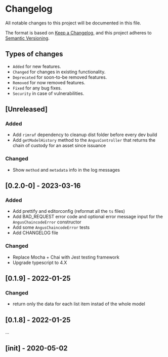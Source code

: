 # Changelog

All notable changes to this project will be documented in this file.

The format is based on [Keep a Changelog](https://keepachangelog.com/en/1.0.0/),
and this project adheres to [Semantic Versioning](https://semver.org/spec/v2.0.0.html).

## Types of changes

- `Added` for new features.
- `Changed` for changes in existing functionality.
- `Deprecated` for soon-to-be removed features.
- `Removed` for now removed features.
- `Fixed` for any bug fixes.
- `Security` in case of vulnerabilities.

## [Unreleased]

### Added

- Add `rimraf` dependency to cleanup dist folder before every dev build
- Add `getModelHistory` method to the `AngusController` that returns the chain of custody for an asset since issuance

### Changed

- Show `method` and `metadata` info in the log messages


## [0.2.0-0] - 2023-03-16

### Added

- Add prettify and editorconfig (reformat all the `ts` files)
- Add BAD_REQUEST error code and optional error message input for the `AngusChaincodeError` constructor
- Add some `AngusChaincodeError` tests
- Add CHANGELOG file

### Changed
- Replace Mocha + Chai with Jest testing framework
- Upgrade typescript to 4.X

## [0.1.9] - 2022-01-25

### Changed
- return only the data for each list item instad of the whole model

## [0.1.8] - 2022-01-25

...
##  [init] - 2020-05-02
